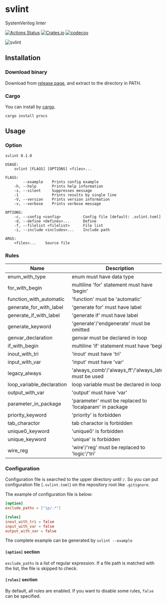 # svlint

SystemVerilog linter

[![Actions Status](https://github.com/dalance/svlint/workflows/Regression/badge.svg)](https://github.com/dalance/svlint/actions)
[![Crates.io](https://img.shields.io/crates/v/svlint.svg)](https://crates.io/crates/svlint)
[![codecov](https://codecov.io/gh/dalance/svlint/branch/master/graph/badge.svg)](https://codecov.io/gh/dalance/svlint)

![svlint](https://user-images.githubusercontent.com/4331004/67759475-d3f12700-fa82-11e9-9ec0-c23fc14b8b10.png)

## Installation

### Download binary

Download from [release page](https://github.com/dalance/svlint/releases/latest), and extract to the directory in PATH.

### Cargo

You can install by [cargo](https://crates.io/crates/procs).

```
cargo install procs
```

## Usage

### Option

```
svlint 0.1.0

USAGE:
    svlint [FLAGS] [OPTIONS] <files>...

FLAGS:
        --example    Prints config example
    -h, --help       Prints help information
    -s, --silent     Suppresses message
    -1               Prints results by single line
    -V, --version    Prints version information
    -v, --verbose    Prints verbose message

OPTIONS:
    -c, --config <config>          Config file [default: .svlint.toml]
    -d, --define <defines>...      Define
    -f, --filelist <filelist>      File list
    -i, --include <includes>...    Include path

ARGS:
    <files>...    Source file
```

### Rules

| Name                      | Description                                                 |
| ------------------------- | ----------------------------------------------------------- |
| enum_with_type            | enum must have data type                                    |
| for_with_begin            | multiline 'for' statement must have 'begin'                 |
| function_with_automatic   | 'function' must be 'automatic'                              |
| generate_for_with_label   | 'generate for' must have label                              |
| generate_if_with_label    | 'generate if' must have label                               |
| generate_keyword          | 'generate'/'endgenerate' must be omitted                    |
| genvar_declaration        | genvar must be declared in loop                             |
| if_with_begin             | multiline 'if' statement must have 'begin'                  |
| inout_with_tri            | 'inout' must have 'tri'                                     |
| input_with_var            | 'input' must have 'var'                                     |
| legacy_always             | 'always_comb'/'always_ff'/'always_latch' must be used       |
| loop_variable_declaration | loop variable must be declared in loop                      |
| output_with_var           | 'output' must have 'var'                                    |
| parameter_in_package      | 'parameter' must be replaced to 'localparam' in package     |
| priority_keyword          | 'priority' is forbidden                                     |
| tab_charactor             | tab charactor is forbidden                                  |
| unique0_keyword           | 'unique0' is forbidden                                      |
| unique_keyword            | 'unique' is forbidden                                       |
| wire_reg                  | 'wire'/'reg' must be replaced to 'logic'/'tri'              |

### Configuration

Configuration file is searched to the upper directory until `/`.
So you can put configuration file (`.svlint.toml`) on the repository root like `.gitignore`.

The example of configuration file is below:

```toml
[option]
exclude_paths = ["ip/.*"]

[rules]
inout_with_tri = false
input_with_var = false
output_with_var = false
```

The complete example can be generated by `svlint --example`

#### `[option]` section

`exclude_paths` is a list of regular expression. If a file path is matched with the list, the file is skipped to check.

#### `[rules]` section

By default, all rules are enabled. If you want to disable some rules, `false` can be specified.
